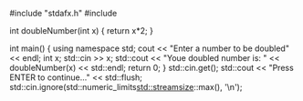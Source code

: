 #include "stdafx.h"
#include <iostream>

int doubleNumber(int x)
{
	return x*2;
}

int main()
{
	using namespace std;
	cout << "Enter a number to be doubled" << endl;
	int x;
	std::cin >> x;
	std::cout << "Youe doubled number is: " << doubleNumber(x) << std::endl;
	return 0;
}
	std::cin.get();
        std::cout << "Press ENTER to continue..." << std::flush;
	std::cin.ignore(std::numeric_limits<std::streamsize>::max(), '\n');
